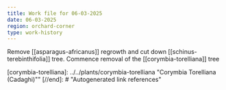 ```yaml
---
title: Work file for 06-03-2025
date: 06-03-2025
region: orchard-corner
type: work-history
---
```


Remove [[asparagus-africanus]] regrowth and cut down [[schinus-terebinthifolia]] tree. Commence removal of the  [[corymbia-torelliana]] tree 


[//begin]: # "Autogenerated link references for markdown compatibility"
[corymbia-torelliana]: ../../plants/corymbia-torelliana "Corymbia Torelliana (Cadaghi)""
[//end]: # "Autogenerated link references"